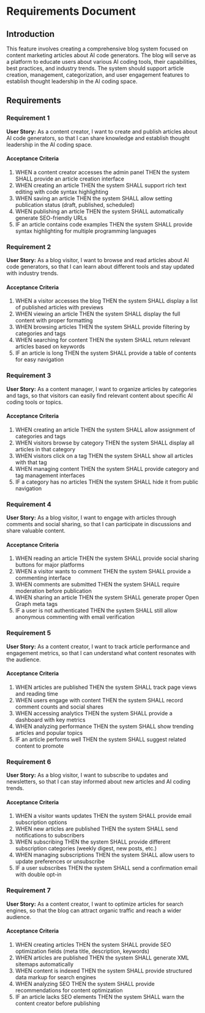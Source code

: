 # Requirements Document

## Introduction

This feature involves creating a comprehensive blog system focused on content marketing articles about AI code generators. The blog will serve as a platform to educate users about various AI coding tools, their capabilities, best practices, and industry trends. The system should support article creation, management, categorization, and user engagement features to establish thought leadership in the AI coding space.

## Requirements

### Requirement 1

**User Story:** As a content creator, I want to create and publish articles about AI code generators, so that I can share knowledge and establish thought leadership in the AI coding space.

#### Acceptance Criteria

1. WHEN a content creator accesses the admin panel THEN the system SHALL provide an article creation interface
2. WHEN creating an article THEN the system SHALL support rich text editing with code syntax highlighting
3. WHEN saving an article THEN the system SHALL allow setting publication status (draft, published, scheduled)
4. WHEN publishing an article THEN the system SHALL automatically generate SEO-friendly URLs
5. IF an article contains code examples THEN the system SHALL provide syntax highlighting for multiple programming languages

### Requirement 2

**User Story:** As a blog visitor, I want to browse and read articles about AI code generators, so that I can learn about different tools and stay updated with industry trends.

#### Acceptance Criteria

1. WHEN a visitor accesses the blog THEN the system SHALL display a list of published articles with previews
2. WHEN viewing an article THEN the system SHALL display the full content with proper formatting
3. WHEN browsing articles THEN the system SHALL provide filtering by categories and tags
4. WHEN searching for content THEN the system SHALL return relevant articles based on keywords
5. IF an article is long THEN the system SHALL provide a table of contents for easy navigation

### Requirement 3

**User Story:** As a content manager, I want to organize articles by categories and tags, so that visitors can easily find relevant content about specific AI coding tools or topics.

#### Acceptance Criteria

1. WHEN creating an article THEN the system SHALL allow assignment of categories and tags
2. WHEN visitors browse by category THEN the system SHALL display all articles in that category
3. WHEN visitors click on a tag THEN the system SHALL show all articles with that tag
4. WHEN managing content THEN the system SHALL provide category and tag management interfaces
5. IF a category has no articles THEN the system SHALL hide it from public navigation

### Requirement 4

**User Story:** As a blog visitor, I want to engage with articles through comments and social sharing, so that I can participate in discussions and share valuable content.

#### Acceptance Criteria

1. WHEN reading an article THEN the system SHALL provide social sharing buttons for major platforms
2. WHEN a visitor wants to comment THEN the system SHALL provide a commenting interface
3. WHEN comments are submitted THEN the system SHALL require moderation before publication
4. WHEN sharing an article THEN the system SHALL generate proper Open Graph meta tags
5. IF a user is not authenticated THEN the system SHALL still allow anonymous commenting with email verification

### Requirement 5

**User Story:** As a content creator, I want to track article performance and engagement metrics, so that I can understand what content resonates with the audience.

#### Acceptance Criteria

1. WHEN articles are published THEN the system SHALL track page views and reading time
2. WHEN users engage with content THEN the system SHALL record comment counts and social shares
3. WHEN accessing analytics THEN the system SHALL provide a dashboard with key metrics
4. WHEN analyzing performance THEN the system SHALL show trending articles and popular topics
5. IF an article performs well THEN the system SHALL suggest related content to promote

### Requirement 6

**User Story:** As a blog visitor, I want to subscribe to updates and newsletters, so that I can stay informed about new articles and AI coding trends.

#### Acceptance Criteria

1. WHEN a visitor wants updates THEN the system SHALL provide email subscription options
2. WHEN new articles are published THEN the system SHALL send notifications to subscribers
3. WHEN subscribing THEN the system SHALL provide different subscription categories (weekly digest, new posts, etc.)
4. WHEN managing subscriptions THEN the system SHALL allow users to update preferences or unsubscribe
5. IF a user subscribes THEN the system SHALL send a confirmation email with double opt-in

### Requirement 7

**User Story:** As a content creator, I want to optimize articles for search engines, so that the blog can attract organic traffic and reach a wider audience.

#### Acceptance Criteria

1. WHEN creating articles THEN the system SHALL provide SEO optimization fields (meta title, description, keywords)
2. WHEN articles are published THEN the system SHALL generate XML sitemaps automatically
3. WHEN content is indexed THEN the system SHALL provide structured data markup for search engines
4. WHEN analyzing SEO THEN the system SHALL provide recommendations for content optimization
5. IF an article lacks SEO elements THEN the system SHALL warn the content creator before publishing
